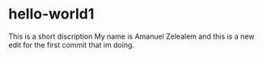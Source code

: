 # hello-world1
This is a short discription
My name is Amanuel Zelealem and this is a new edit for the first commit that im doing.
